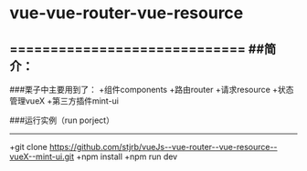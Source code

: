 # vue-vue-router-vue-resource
=============================
##简介：
-----------------------------
###栗子中主要用到了：
+组件components
+路由router
+请求resource
+状态管理vueX
+第三方插件mint-ui

###运行实例（run porject）
****
+git clone https://github.com/stjrb/vueJs--vue-router--vue-resource--vueX--mint-ui.git
+npm install
+npm run dev

